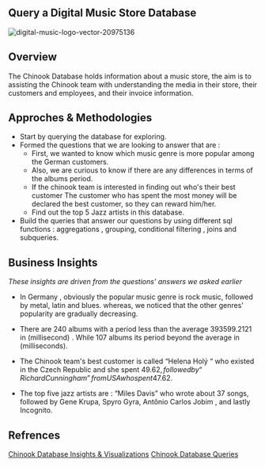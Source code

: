 ## Query a Digital Music Store Database

![digital-music-logo-vector-20975136](https://github.com/hayasalman/Query-a-Digital-Music-Store-Database/assets/71796909/e57de3d6-f500-49c8-9cbd-064c96167dea)

## Overview

The Chinook Database holds information about a music store, the aim is to assisting the Chinook team with understanding the media in their store, their customers and employees, and their invoice information.


## Approches & Methodologies

- Start by querying the database for exploring.
- Formed the questions that we are looking to answer that are :
  - First, we wanted to know which music genre is more popular among the German customers.
  - Also, we are curious to know if there are any differences in terms of the albums period.
  - If the chinook team is interested in finding out who's their best customer The customer who has spent the most money will be declared the best 
    customer, so they can reward him/her.
  - Find out the top 5 Jazz artists in this database.
- Build the queries that answer our questions by using different sql functions : aggregations , grouping, conditional filtering , joins and 
  subqueries.

 ## Business Insights

 *These insights are driven from the questions' answers we asked earlier*
 
- In Germany , obviously the popular music genre is rock music, followed by metal, latin and blues. whereas, we noticed that the other genres' 
  popularity are gradually decreasing.

- There are 240 albums with a period less than the average 393599.2121 in (millisecond) . While 107 albums its period beyond the average in 
  (milliseconds).

- The Chinook team's best customer is called “Helena Holý “ who existed in the Czech Republic and she spent 49.62$, followed by  “Richard Cunningham” from USA who spent 47.62$.

- The top five jazz artists are : “Miles Davis” who wrote about 37 songs, followed by Gene Krupa, Spyro Gyra, Antônio Carlos Jobim , and lastly 
  Incognito.

## Refrences

[Chinook Database Insights & Visualizations](https://github.com/hayasalman/Music-SQL-Database/blob/main/SQLProject.pdf)
[Chinook Database Queries](https://github.com/hayasalman/Music-SQL-Database/blob/main/SQL.txt)
  
